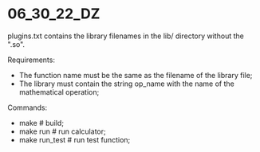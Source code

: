 # 06_30_22_DZ

plugins.txt contains the library filenames in the lib/ directory without the ".so".

Requirements:
- The function name must be the same as the filename of the library file;
- The library must contain the string op_name with the name of the mathematical operation;


Commands:
- make  # build;
- make run  # run calculator;
- make run_test  # run test function;
